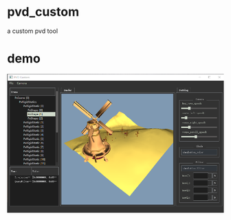 # pvd_custom
a custom pvd tool

# demo
![avatar](https://github.com/StrongerSuperman/pvd_custom/blob/master/demo/demo.png)
